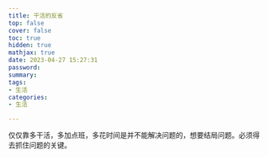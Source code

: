 ```yaml
---
title: 干活的反省
top: false
cover: false
toc: true
hidden: true
mathjax: true
date: 2023-04-27 15:27:31
password:
summary:
tags:
- 生活
categories:
- 生活

---
```


仅仅靠多干活，多加点班，多花时间是并不能解决问题的，想要结局问题。必须得去抓住问题的关键。